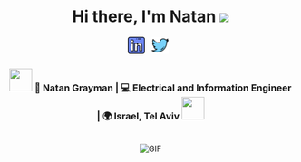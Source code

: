 <div align="center">
   <h1>Hi there, I'm Natan <img src="https://media.giphy.com/media/hvRJCLFzcasrR4ia7z/giphy.gif" width="25px"> </h1>
</div>

<p align='center'>
   <a href="https://www.linkedin.com/in/natan-grayman-380142269/"><img height="30" src="https://raw.githubusercontent.com/8bithemant/8bithemant/master/linkedin.png?raw=true"></a>&nbsp;&nbsp;
   <a href="https://x.com/NatanGrayman"><img height="30" src="https://raw.githubusercontent.com/8bithemant/8bithemant/master/twitter.png?raw=true"></a>&nbsp;&nbsp;
</p>

<div align="center">
   <h3>
      <img src="https://media.giphy.com/media/Js7cqIkpxFy0bILFFA/giphy.gif" width="40" height="40">
      🙎 Natan Grayman | 💻 Electrical and Information Engineer | 🌍 Israel, Tel Aviv 
      <img src="https://media.giphy.com/media/Js7cqIkpxFy0bILFFA/giphy.gif" width="40" height="40">
   </h3>
</div>

<br />
<div align="center">
   <img height="270px" width="450px" alt="GIF" src="https://media.giphy.com/media/3oriOfobQE3iSYFbBC/giphy.gif" />
</div>

